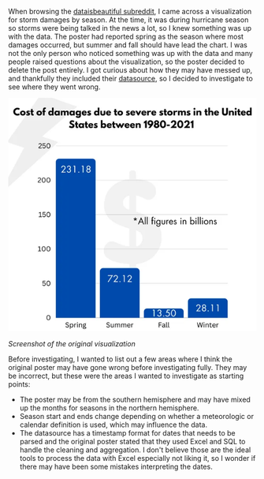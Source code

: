 When browsing the [dataisbeautiful subreddit](https://www.reddit.com/r/dataisbeautiful/), I came across a visualization for storm damages by season. At the time, it was during hurricane season so storms were being talked in the news a lot, so I knew something was up with the data. The poster had reported spring as the season where most damages occurred, but summer and fall should have lead the chart. I was not the only person who noticed something was up with the data and many people raised questions about the visualization, so the poster decided to delete the post entirely. I got curious about how they may have messed up, and thankfully they included their [datasource](https://www.kaggle.com/datasets/christinezinkand/us-billiondollar-weather-and-climate-disasters), so I decided to investigate to see where they went wrong.

![](https://github.com/ryanlonergan/miniprojects/blob/main/storm_damage_viz/images/wrong_storm_damage_viz.png)

*Screenshot of the original visualization*

Before investigating, I wanted to list out a few areas where I think the original poster may have gone wrong before investigating fully. They may be incorrect, but these were the areas I wanted to investigate as starting points:

- The poster may be from the southern hemisphere and may have mixed up the months for seasons in the northern hemisphere.
- Season start and ends change depending on whether a meteorologic or calendar definition is used, which may influence the data.
- The datasource has a timestamp format for dates that needs to be parsed and the original poster stated that they used Excel and SQL to handle the cleaning and aggregation. I don't believe those are the ideal tools to process the data with Excel especially not liking it, so I wonder if there may have been some mistakes interpreting the dates.
